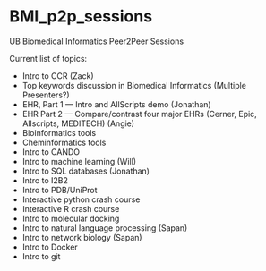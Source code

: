# BMI_p2p_sessions
UB Biomedical Informatics Peer2Peer Sessions

Current list of topics:
- Intro to CCR (Zack)
- Top keywords discussion in Biomedical Informatics (Multiple Presenters?)
- EHR, Part 1 — Intro and AllScripts demo (Jonathan)
- EHR Part 2 — Compare/contrast four major EHRs (Cerner, Epic, Allscripts, MEDITECH) (Angie)
- Bioinformatics tools
- Cheminformatics tools
- Intro to CANDO
- Intro to machine learning (Will)
- Intro to SQL databases (Jonathan)
- Intro to I2B2
- Intro to PDB/UniProt
- Interactive python crash course
- Interactive R crash course
- Intro to molecular docking
- Intro to natural language processing (Sapan)
- Intro to network biology (Sapan)
- Intro to Docker
- Intro to git
